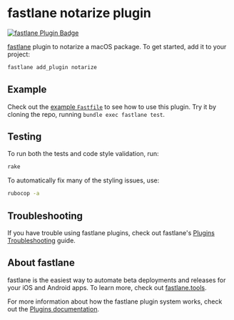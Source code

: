 # fastlane notarize plugin

[![fastlane Plugin Badge](https://rawcdn.githack.com/fastlane/fastlane/master/fastlane/assets/plugin-badge.svg)](https://rubygems.org/gems/fastlane-plugin-notarize)

[fastlane](https://github.com/fastlane/fastlane) plugin to notarize a macOS package. To get started, add it to your project:

```bash
fastlane add_plugin notarize
```

## Example

Check out the [example `Fastfile`](fastlane/Fastfile) to see how to use this plugin. Try it by cloning the repo, running `bundle exec fastlane test`.

## Testing

To run both the tests and code style validation, run:

```bash
rake
```

To automatically fix many of the styling issues, use:
```bash
rubocop -a
```

## Troubleshooting

If you have trouble using fastlane plugins, check out fastlane's [Plugins Troubleshooting](https://docs.fastlane.tools/plugins/plugins-troubleshooting/) guide.

## About fastlane

fastlane is the easiest way to automate beta deployments and releases for your iOS and Android apps. To learn more, check out [fastlane.tools](https://fastlane.tools).

For more information about how the fastlane plugin system works, check out the [Plugins documentation](https://docs.fastlane.tools/plugins/create-plugin/).
